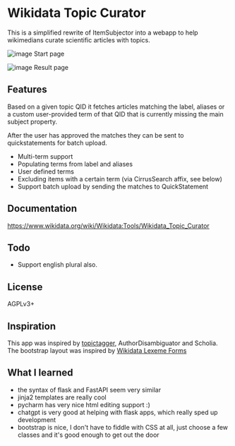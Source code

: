 # Wikidata Topic Curator
This is a simplified rewrite of ItemSubjector into a webapp 
to help wikimedians curate scientific articles with topics.

![image](https://github.com/dpriskorn/WikidataTopicCurator/assets/68460690/52dc9ff4-98d8-4952-9b14-8decc6963eeb)
Start page

![image](https://github.com/dpriskorn/WikidataTopicCurator/assets/68460690/dd2c9b49-ffab-41a4-ae43-d8fb357518db)
Result page

## Features
Based on a given topic QID it fetches articles 
matching the label, aliases or a custom user-provided term 
of that QID that is currently missing the main subject property.

After the user has approved the matches they can be sent to 
quickstatements for batch upload.

* Multi-term support
* Populating terms from label and aliases
* User defined terms
* Excluding items with a certain term (via CirrusSearch affix, see below)
* Support batch upload by sending the matches to QuickStatement

## Documentation
https://www.wikidata.org/wiki/Wikidata:Tools/Wikidata_Topic_Curator

## Todo
* Support english plural also. 

## License
AGPLv3+

## Inspiration
This app was inspired by [topictagger](https://github.com/lubianat/topictagger), AuthorDisambiguator and Scholia.
The bootstrap layout was inspired by [Wikidata Lexeme Forms](https://lexeme-forms.toolforge.org/)

## What I learned
* the syntax of flask and FastAPI seem very similar
* jinja2 templates are really cool
* pycharm has very nice html editing support :)
* chatgpt is very good at helping with flask apps, which really sped up development
* bootstrap is nice, I don't have to fiddle with CSS at all, just choose a few classes and it's good enough to get out the door
